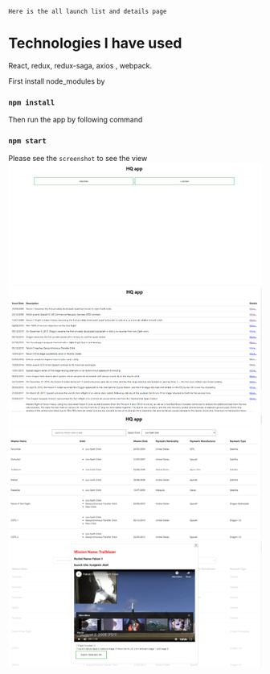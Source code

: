 `Here is the all launch list and details page`
 # Technologies I have used
React, redux, redux-saga, axios , webpack.

First install node_modules by

### `npm install`

Then run the app by following command
### `npm start`

Please see the `screenshot` to see the view
![screenshot](screenshots/home.PNG)
![screenshot](screenshots/history.PNG)
![screenshot](screenshots/launch.PNG)
![screenshot](screenshots/modal.PNG)
